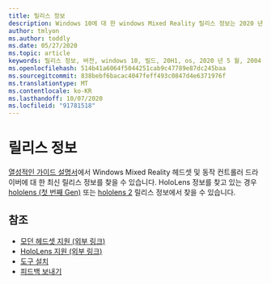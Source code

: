 ```yaml
---
title: 릴리스 정보
description: Windows 10에 대 한 windows Mixed Reality 릴리스 정보는 2020 년 5 월 업데이트 (2004이 라고도 함)입니다.
author: tmlyon
ms.author: toddly
ms.date: 05/27/2020
ms.topic: article
keywords: 릴리스 정보, 버전, windows 10, 빌드, 20H1, os, 2020 년 5 월, 2004
ms.openlocfilehash: 514b41a6064f5044251cab9c47789e87dc245baa
ms.sourcegitcommit: 838bebf6bacac4047feff493c0847d4e6371976f
ms.translationtype: MT
ms.contentlocale: ko-KR
ms.lasthandoff: 10/07/2020
ms.locfileid: "91781518"
---
```

# <a name="release-notes"></a>릴리스 정보

[열성적인 가이드 설명서](https://docs.microsoft.com/windows/mixed-reality/enthusiast-guide/mixed-reality-software)에서 Windows Mixed Reality 헤드셋 및 동작 컨트롤러 드라이버에 대 한 최신 릴리스 정보를 찾을 수 있습니다. HoloLens 정보를 찾고 있는 경우 [hololens (첫 번째 Gen)](https://docs.microsoft.com/hololens/hololens1-release-notes) 또는 [hololens 2](https://docs.microsoft.com/hololens/hololens-release-notes) 릴리스 정보에서 찾을 수 있습니다.

## <a name="see-also"></a>참조
* [모던 헤드셋 지원 (외부 링크)](https://docs.microsoft.com/windows/mixed-reality/enthusiast-guide/troubleshooting-windows-mixed-reality)
* [HoloLens 지원 (외부 링크)](https://support.microsoft.com/products/hololens)
* [도구 설치](../develop/install-the-tools.md)
* [피드백 보내기](../give-us-feedback.md)
